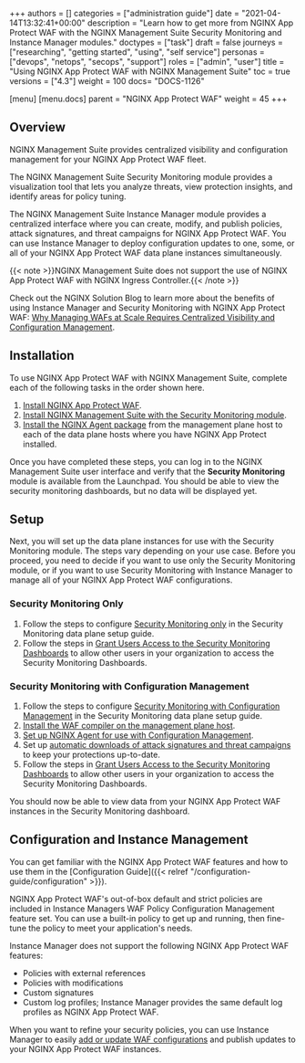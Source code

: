 +++
authors = []
categories = ["administration guide"]
date = "2021-04-14T13:32:41+00:00"
description = "Learn how to get more from NGINX App Protect WAF with the NGINX Management Suite Security Monitoring and Instance Manager modules."
doctypes = ["task"]
draft = false
journeys = ["researching", "getting started", "using", "self service"]
personas = ["devops", "netops", "secops", "support"]
roles = ["admin", "user"]
title = "Using NGINX App Protect WAF with NGINX Management Suite"
toc = true
versions = ["4.3"]
weight = 100
docs= "DOCS-1126"

[menu]
  [menu.docs]
    parent = "NGINX App Protect WAF"
    weight = 45
+++


## Overview
NGINX Management Suite provides centralized visibility and configuration management for your NGINX App Protect WAF fleet. 

The NGINX Management Suite Security Monitoring module provides a visualization tool that lets you analyze threats, view protection insights, and identify areas for policy tuning. <br>

The NGINX Management Suite Instance Manager module provides a centralized interface where you can create, modify, and publish policies, attack signatures, and threat campaigns for NGINX App Protect WAF. You can use Instance Manager to deploy configuration updates to one, some, or all of your NGINX App Protect WAF data plane instances simultaneously.  

{{< note >}}NGINX Management Suite does not support the use of NGINX App Protect WAF with NGINX Ingress Controller.{{< /note >}}

Check out the NGINX Solution Blog to learn more about the benefits of using Instance Manager and Security Monitoring with NGINX App Protect WAF: [Why Managing WAFs at Scale Requires Centralized Visibility and Configuration Management](https://www.nginx.com/blog/why-managing-wafs-at-scale-requires-centralized-visibility-and-configuration-management/).


## Installation

To use NGINX App Protect WAF with NGINX Management Suite, complete each of the following tasks in the order shown here.

1. [Install NGINX App Protect WAF](https://docs.nginx.com/nginx-app-protect/admin-guide/install).
2. [Install NGINX Management Suite with the Security Monitoring module](https://docs.nginx.com/nginx-management-suite/admin-guides/installation/on-prem/install-guide/).   
3. [Install the NGINX Agent package](https://docs.nginx.com/nginx-management-suite/security/how-to/set-up-app-protect-instances/#agent-config) from the management plane host to each of the data plane hosts where you have NGINX App Protect installed. 

Once you have completed these steps, you can log in to the NGINX Management Suite user interface and verify that the **Security Monitoring** module is available from the Launchpad. You should be able to view the security monitoring dashboards, but no data will be displayed yet.

## Setup

Next, you will set up the data plane instances for use with the Security Monitoring module. The steps vary depending on your use case. Before you proceed, you need to decide if you want to use only the Security Monitoring module, or if you want to use Security Monitoring with Instance Manager to manage all of your NGINX App Protect WAF configurations.

### Security Monitoring Only

1. Follow the steps to configure [Security Monitoring only](https://docs.nginx.com/nginx-management-suite/security/how-to/set-up-app-protect-instances/#monitor-only) in the Security Monitoring data plane setup guide.
2. Follow the steps in [Grant Users Access to the Security Monitoring Dashboards](https://docs.nginx.com/nginx-management-suite/security/how-to/create-role-security-monitoring/) to allow other users in your organization to access the Security Monitoring Dashboards.

### Security Monitoring with Configuration Management

1. Follow the steps to configure [Security Monitoring with Configuration Management](https://docs.nginx.com/nginx-management-suite/security/how-to/set-up-app-protect-instances/#monitor-and-manage) in the Security Monitoring data plane setup guide.
2. [Install the WAF compiler on the management plane host](https://docs.nginx.com/nginx-management-suite/nim/how-to/app-protect/setup-waf-config-management/#install-the-waf-compiler). 
3. [Set up NGINX Agent for use with Configuration Management](https://docs.nginx.com/nginx-management-suite/nim/how-to/app-protect/setup-waf-config-management/#configure-nginx-agent).
4. Set up [automatic downloads of attack signatures and threat campaigns](https:/docs.nginx.com/nginx-management-suite/nim/how-to/app-protect/setup-waf-config-management/#automatically-download-latest-packages) to keep your protections up-to-date.
5. Follow the steps in [Grant Users Access to the Security Monitoring Dashboards](https://docs.nginx.com/nginx-management-suite/security/how-to/create-role-security-monitoring/) to allow other users in your organization to access the Security Monitoring Dashboards.

You should now be able to view data from your NGINX App Protect WAF instances in the Security Monitoring dashboard.

## Configuration and Instance Management

You can get familiar with the NGINX App Protect WAF features and how to use them in the [Configuration Guide]({{< relref "/configuration-guide/configuration" >}}).

NGINX App Protect WAF's out-of-box default and strict policies are included in Instance Managers WAF Policy Configuration Management feature set. You can use a built-in policy to get up and running, then fine-tune the policy to meet your application's needs.

Instance Manager does not support the following NGINX App Protect WAF features:

- Policies with external references
- Policies with modifications
- Custom signatures
- Custom log profiles; Instance Manager provides the same default log profiles as NGINX App Protect WAF.

When you want to refine your security policies, you can use Instance Manager to easily [add or update WAF configurations](https://docs.nginx.com/nginx-management-suite/nim/how-to/app-protect/setup-waf-config-management/#add-waf-config) and publish updates to your NGINX App Protect WAF instances.
